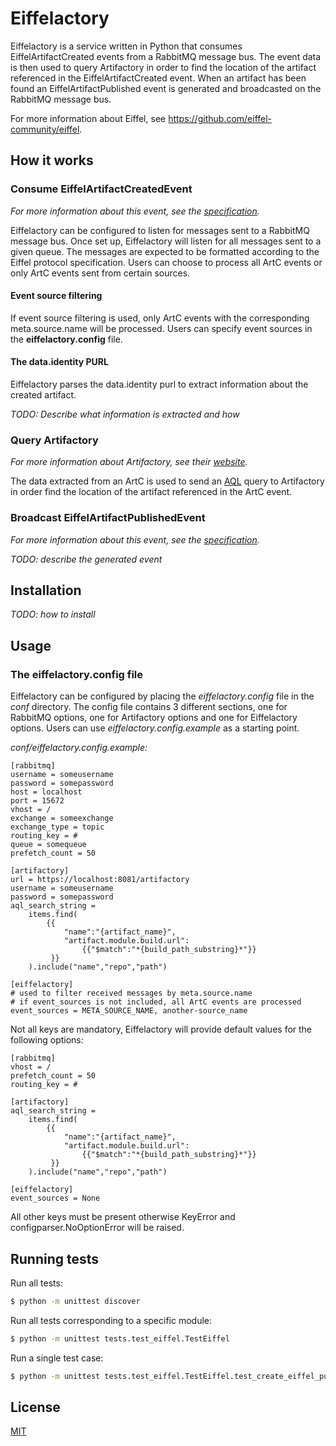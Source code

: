 # Eiffelactory
Eiffelactory is a service written in Python that consumes EiffelArtifactCreated 
events from a RabbitMQ message bus. The event data is then used to query Artifactory 
in order to find the location of the artifact referenced in the EiffelArtifactCreated 
event. When an artifact has been found an EiffelArtifactPublished event is generated 
and broadcasted on the RabbitMQ message bus. 

For more information about Eiffel, see https://github.com/eiffel-community/eiffel.

## How it works

### Consume EiffelArtifactCreatedEvent
*For more information about this event, see the [specification](https://github.com/eiffel-community/eiffel/blob/master/eiffel-vocabulary/EiffelArtifactCreatedEvent.md).*

Eiffelactory can be configured to listen for messages sent to a RabbitMQ message bus. 
Once set up, Eiffelactory will listen for all messages sent to a given queue. 
The messages are expected to be formatted according to the Eiffel protocol specification.
Users can choose to process all ArtC events or only ArtC events sent from certain sources. 

#### Event source filtering
If event source filtering is used, only ArtC events with the corresponding meta.source.name will be processed.
Users can specify event sources in the **eiffelactory.config** file. 

#### The data.identity PURL
Eiffelactory parses the data.identity purl to extract information about the created 
artifact. 

*TODO: Describe what information is extracted and how*

### Query Artifactory
*For more information about Artifactory, see their [website](https://jfrog.com/artifactory/).*

The data extracted from an ArtC is used to send an [AQL](https://www.jfrog.com/confluence/display/RTF/Artifactory+Query+Language) 
query to Artifactory in order find the location of the artifact referenced in the ArtC event.   

### Broadcast EiffelArtifactPublishedEvent
*For more information about this event, see the [specification](https://github.com/eiffel-community/eiffel/blob/master/eiffel-vocabulary/EiffelArtifactPublishedEvent.md).*

*TODO: describe the generated event*

## Installation
*TODO: how to install*

## Usage
### The eiffelactory.config file
Eiffelactory can be configured by placing the *eiffelactory.config* file in the *conf* directory. 
The config file contains 3 different sections, one for RabbitMQ options, one for Artifactory 
options and one for Eiffelactory options. Users can use *eiffelactory.config.example* as a starting point.

*conf/eiffelactory.config.example:*
```
[rabbitmq]
username = someusername
password = somepassword
host = localhost
port = 15672
vhost = /
exchange = someexchange
exchange_type = topic
routing_key = #
queue = somequeue
prefetch_count = 50

[artifactory]
url = https://localhost:8081/artifactory
username = someusername
password = somepassword
aql_search_string =
    items.find(
        {{
            "name":"{artifact_name}",
            "artifact.module.build.url":
                {{"$match":"*{build_path_substring}*"}}
         }}
    ).include("name","repo","path")

[eiffelactory]
# used to filter received messages by meta.source.name
# if event_sources is not included, all ArtC events are processed
event_sources = META_SOURCE_NAME, another-source_name
``` 

Not all keys are mandatory, Eiffelactory will provide default values for the following options:
``` 
[rabbitmq]
vhost = /
prefetch_count = 50
routing_key = #

[artifactory]
aql_search_string =
    items.find(
        {{
            "name":"{artifact_name}",
            "artifact.module.build.url":
                {{"$match":"*{build_path_substring}*"}}
         }}
    ).include("name","repo","path")
    
[eiffelactory]
event_sources = None
``` 
All other keys must be present otherwise KeyError and configparser.NoOptionError will be raised. 

## Running tests
Run all tests:
```bash
$ python -m unittest discover
```

Run all tests corresponding to a specific module:
```bash
$ python -m unittest tests.test_eiffel.TestEiffel
```

Run a single test case:
```bash
$ python -m unittest tests.test_eiffel.TestEiffel.test_create_eiffel_published_event
```
## License
[MIT](https://choosealicense.com/licenses/mit/)